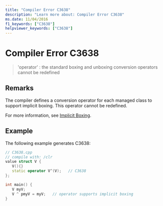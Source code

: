 ```yaml
---
title: "Compiler Error C3638"
description: "Learn more about: Compiler Error C3638"
ms.date: 11/04/2016
f1_keywords: ["C3638"]
helpviewer_keywords: ["C3638"]
---
```

# Compiler Error C3638

> 'operator' : the standard boxing and unboxing conversion operators cannot be redefined

## Remarks

The compiler defines a conversion operator for each managed class to support implicit boxing. This operator cannot be redefined.

For more information, see [Implicit Boxing](../../extensions/boxing-cpp-component-extensions.md).

## Example

The following example generates C3638:

```cpp
// C3638.cpp
// compile with: /clr
value struct V {
   V(){}
   static operator V^(V);   // C3638
};

int main() {
   V myV;
   V ^ pmyV = myV;   // operator supports implicit boxing
}
```
